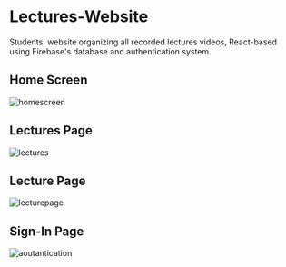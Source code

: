 # Lectures-Website

Students' website organizing all recorded lectures videos, React-based using Firebase's database and authentication system.

## Home Screen
![homescreen](https://user-images.githubusercontent.com/70321869/136665697-31cdb14b-0d66-4c5a-9280-bda413eccda2.jpg)


## Lectures Page
![lectures](https://user-images.githubusercontent.com/70321869/136665701-e98ed71e-5437-4ca7-afad-60fdacb4fea3.jpg)


## Lecture Page
![lecturepage](https://user-images.githubusercontent.com/70321869/136665706-aa059f4c-7323-4af8-bf44-81a76d85cc7d.jpg)


## Sign-In Page
![aoutantication](https://user-images.githubusercontent.com/70321869/136665709-5e4d2160-301f-41d0-8b50-949c1d75b592.jpg)
